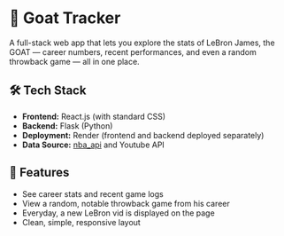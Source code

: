 # 🐐 Goat Tracker

A full-stack web app that lets you explore the stats of LeBron James, the GOAT — career numbers, recent performances, and even a random throwback game — all in one place.

## 🛠️ Tech Stack

- **Frontend:** React.js (with standard CSS)
- **Backend:** Flask (Python)
- **Deployment:** Render (frontend and backend deployed separately)
- **Data Source:** [nba_api](https://github.com/swar/nba_api) and Youtube API

## 🚀 Features

- See career stats and recent game logs
- View a random, notable throwback game from his career
- Everyday, a new LeBron vid is displayed on the page
- Clean, simple, responsive layout